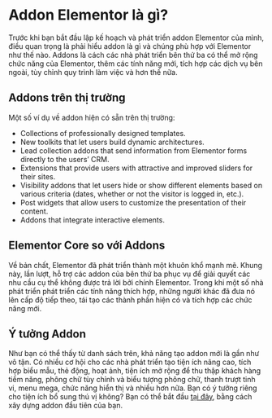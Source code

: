 # Addon Elementor là gì?

<Badge type="tip" vertical="top" text="Elementor Core" /> <Badge type="warning" vertical="top" text="Basic" />

Trước khi bạn bắt đầu lập kế hoạch và phát triển addon Elementor của mình, điều quan trọng là phải hiểu addon là gì và chúng phù hợp với Elementor như thế nào. Addons là cách các nhà phát triển bên thứ ba có thể mở rộng chức năng của Elementor, thêm các tính năng mới, tích hợp các dịch vụ bên ngoài, tùy chỉnh quy trình làm việc và hơn thế nữa.



## Addons trên thị trường

Một số ví dụ về addon hiện có sẵn trên thị trường:

* Collections of professionally designed templates.
* New toolkits that let users build dynamic architectures.
* Lead collection addons that send information from Elementor forms directly to the users’ CRM.
* Extensions that provide users with attractive and improved sliders for their sites.
* Visibility addons that let users hide or show different elements based on various criteria (dates, whether or not the visitor is logged in, etc.).
* Post widgets that allow users to customize the presentation of their content.
* Addons that integrate interactive elements.

## Elementor Core so với Addons

Về bản chất, Elementor đã phát triển thành một khuôn khổ mạnh mẽ. Khung này, lần lượt, hỗ trợ các addon của bên thứ ba phục vụ để giải quyết các nhu cầu cụ thể không được trả lời bởi chính Elementor. Trong khi một số nhà phát triển phát triển các tính năng thích hợp, những người khác đã đưa nó lên cấp độ tiếp theo, tái tạo các thành phần hiện có và tích hợp các chức năng mới.

## Ý tưởng Addon

Như bạn có thể thấy từ danh sách trên, khả năng tạo addon mới là gần như vô tận. Có nhiều cơ hội cho các nhà phát triển tạo tiện ích nâng cao, tích hợp biểu mẫu, thẻ động, hoạt ảnh, tiện ích mở rộng để thu thập khách hàng tiềm năng, phông chữ tùy chỉnh và biểu tượng phông chữ, thanh trượt tinh vi, menu mega, chức năng hiển thị và nhiều hơn nữa. Bạn có ý tưởng riêng cho tiện ích bổ sung thú vị không? Bạn có thể bắt đầu [tại đây](https://developers.elementor.com/docs/getting-started/first-addon/), bằng cách xây dựng addon đầu tiên của bạn. 
